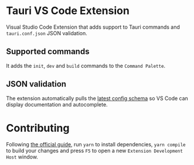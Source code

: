 # Tauri VS Code Extension

Visual Studio Code Extension that adds support to Tauri commands and `tauri.conf.json` JSON validation.

## Supported commands

It adds the `init`, `dev` and `build` commands to the `Command Palette`.

## JSON validation

The extension automatically pulls the [latest config schema](https://github.com/tauri-apps/tauri/blob/dev/tooling/cli.rs/schema.json) so VS Code can display documentation and autocomplete.

# Contributing

Following [the official guide](https://code.visualstudio.com/api/get-started/your-first-extension), run `yarn` to install dependencies, `yarn compile` to build your changes and press `F5` to open a new `Extension Development Host` window.
